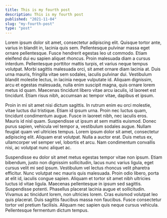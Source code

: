```yaml
---
title: This is my fourth post
description: This is my fourth post
published: "2021-11-04"
slug: "my-fourth-post"
type: "post"
---
```


Lorem ipsum dolor sit amet, consectetur adipiscing elit. Quisque tortor ante, varius in blandit in, lacinia quis sem. Pellentesque pulvinar massa eget ornare pellentesque. Fusce hendrerit egestas leo ut commodo. Etiam eleifend dui eu sapien aliquet rhoncus. Proin malesuada diam a cursus interdum. Pellentesque porttitor mattis turpis, et varius neque tempus volutpat. Morbi sagittis malesuada orci, sit amet ornare diam lacinia at. Duis urna mauris, fringilla vitae sem sodales, iaculis pulvinar dui. Vestibulum blandit molestie lectus, in lacinia neque vulputate id. Aliquam dignissim, arcu et egestas malesuada, nulla enim suscipit magna, quis ornare lorem metus id quam. Maecenas tincidunt libero vitae arcu iaculis, id laoreet est tincidunt. Etiam risus nibh, accumsan ac tempor vitae, dapibus et ipsum.

Proin in mi sit amet nisi dictum sagittis. In rutrum enim eu orci molestie, vitae luctus dui tristique. Etiam id ipsum urna. Proin nec luctus quam, tincidunt condimentum augue. Fusce in laoreet nibh, nec iaculis eros. Mauris id nisl quam. Suspendisse ut ipsum at sem mattis euismod. Donec purus sapien, vehicula vel tempor a, vestibulum sodales augue. Nullam feugiat quam vel ultricies tempus. Lorem ipsum dolor sit amet, consectetur adipiscing elit. Aliquam erat volutpat. Nulla a auctor erat. Duis metus ex, ullamcorper vel semper vel, lobortis et arcu. Nam condimentum convallis nisi, ac volutpat nunc aliquet ac.

Suspendisse eu dolor sit amet metus egestas tempor vitae non ipsum. Etiam bibendum, justo non dignissim sollicitudin, lacus nunc varius ligula, eget cursus velit mi sed ipsum. Vestibulum vel lectus rhoncus velit pharetra efficitur. Nunc volutpat nec mauris quis malesuada. Proin odio libero, porta at elit id, iaculis congue sapien. Aliquam et tortor sit amet nibh ultricies luctus id vitae ligula. Maecenas pellentesque in ipsum sed sagittis. Suspendisse potenti. Phasellus placerat lacinia augue et sollicitudin. Vivamus ac tincidunt lorem, non ultricies lorem. Cras euismod volutpat leo quis placerat. Duis sagittis faucibus massa non faucibus. Fusce consectetur tortor vel pretium facilisis. Aliquam nec sapien quis neque cursus vehicula. Pellentesque fermentum dictum tempus.